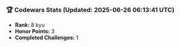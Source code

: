 ### 🏆 Codewars Stats (Updated: 2025-06-26 06:13:41 UTC)

- **Rank:** 8 kyu
- **Honor Points:** 3
- **Completed Challenges:** 1
